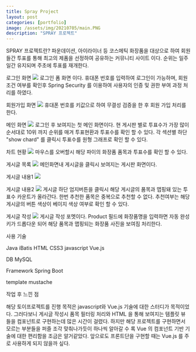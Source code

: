 ```yaml
---
title: Spray Project
layout: post
categories: [portfolio]
image: /assets/img/20210705/main.PNG
description: "SPRAY 프로젝트"
---
```


SPRAY 프로젝트란?
파운데이션, 아이라이너 등 코스메틱 화장품을 대상으로 하여 회원들간 투표를 통해 최고의 제품을 선정하여 공유하는 커뮤니티 사이트 이다. 순위는 일주일간 유지되며 주초에 투표를 재개한다.

로그인 화면
<img src="/showRoom/assets/img/20210705/login.PNG"> 
로그인 폼 화면 이다. 휴대폰 번호를 입력하여 로그인이 가능하며, 회원 조건 여부를 확인후 Spring Security 를 이용하여 사용자의 인증 및 권한 부여 과정 처리를 하였다. 

회원가입 화면
<img src="/showRoom/assets/img/20210705/join.PNG"> 
휴대폰 번호를 키값으로 하여 무결성 검증을 한 후 회원 가입 처리를 한다.

메인 화면
<img src="/showRoom/assets/img/20210705/main.PNG"> 
로그인 후 보여지는 첫 메인 화면이다. 현 게시판 별로 투표수가 가장 많이 순서대로 10위 까지 순위를 매겨 투표현환과 투표수를 확인 할 수 있다.
각 섹션별 하단 "show chard" 를 클릭시 투표수를 원형 그래프로 확인 할 수 있다. 

차트 현황
<img src="/showRoom/assets/img/20210705/chart.PNG"> 
마우스를 오버할시 해당 파이의 화장품 품목과 투표수를 확인 할 수 있다.

게시글 목록
<img src="/showRoom/assets/img/20210705/boardlist.PNG"> 
메인화면내 게시글을 클릭시 보여지는 게시판 화면이다. 

게시글 내용1
<img src="/showRoom/assets/img/20210705/content1.PNG"> 

게시글 내용2
<img src="/showRoom/assets/img/20210705/content2.PNG"> 
게시글 하단 엄지버튼을 클릭시 해당 게시글의 품목과 맵핑돼 있는 투표수 카운트가 올라간다. 한번 추천한 품목은 중복으로 추천할 수 없다. 
추천여부는 해당 게시글의 버튼 색상이 베이지 색상 여부로 확인 할 수 있다. 

게시글 작성
<img src="/showRoom/assets/img/20210705/boardWrite.PNG"> 
게시글 작성 포멧이다. 
Product 필드에 화장품명을 입력하면 자동 완성키가 드롭다운 되어 해당 품목과 맵핑되는 화장품 사진을 보여짐 처리한다. 


사용 기술

Java
iBatis
HTML
CSS3
javascript
Vue.js

DB
MySQL

Framework
Spring Boot

template 
mustache 

작업 후 느낀 점

해당 토이프로젝트를 진행 목적은 javascript와 Vue.js 기술에 대한 스터디가 목적이었다. 그러다보니 게시글 작성시 품목 필터링 처리와 HTML 을 통해 보여지는 템플릿 뷰 들을 컴포넌트로 구현하는데 많은 시간이 걸렸다. 하지만 해당 프로젝트를 구현하면서 모르는 부분들을 퍼즐 조각 맞춰나가듯이 하나씩 알아갈 수 록 Vue 의 컴포넌트 기반 기술에 대한 편리함을 조금은 알거같았다. 앞으로도 프론트단을 구현할 때는 Vue.js 를 주로 사용하게 되지 않을까 싶다. 


 
